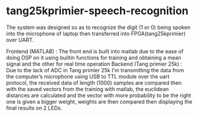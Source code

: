 # tang25kprimier-speech-recognition
The system was designed so as to recognize the digit (1 or 0) being spoken into the microphone of laptop then transferred into FPGA(tang25kprimier) over UART.

Frontend (MATLAB) :
The front end is built into matlab due to the ease of doing DSP on it using builtin functions for training and obtaining a mean signal and the other for real time operation
Backend (Tang primier 25k) :
Due to the lack of ADC in Tang primier 25k I'm transmitting the data from the computer’s microphone using USB to TTL module over the uart protocol, the received data of length (1000) samples are compared then with the saved vectors from the training with matlab, the euclidean distances are calculated and the vector with more probability to be the right one is given a bigger weight, weights are then compared then displaying the final results on 2 LEDs.
